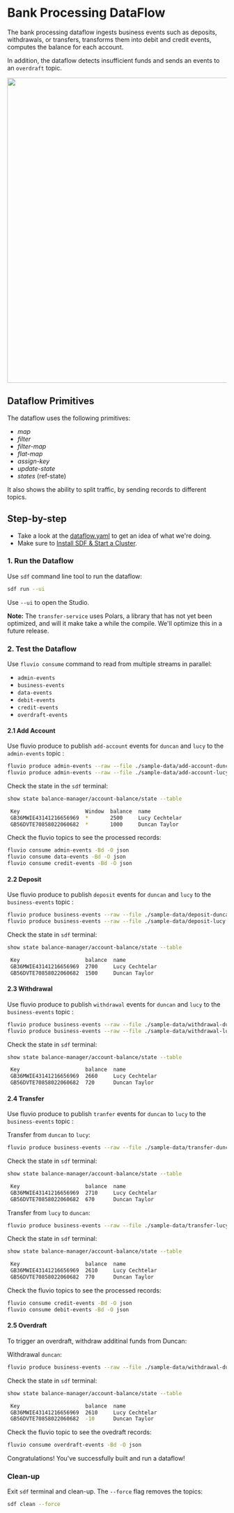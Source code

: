 # Bank Processing DataFlow

The bank processing dataflow ingests business events such as deposits, withdrawals, or transfers, transforms them into debit and credit events, computes the balance for each account.

In addition, the dataflow detects insufficient funds and sends an events to an `overdraft` topic.


<p align="center">
 <img width="700" src="img/bank-processing.jpg">
</p>

## Dataflow Primitives

The dataflow uses the following primitives:

* _map_
* _filter_
* _filter-map_
* _flat-map_
* _assign-key_
* _update-state_
* _states_ (ref-state)

It also shows the ability to split traffic, by sending records to different topics.


## Step-by-step

* Take a look at the [dataflow.yaml](./dataflow.yaml) to get an idea of what we're doing.
* Make sure to [Install SDF & Start a Cluster].

### 1. Run the Dataflow

Use `sdf` command line tool to run the dataflow:

```bash
sdf run --ui
```

Use `--ui` to open the Studio.

**Note:** The `transfer-service` uses Polars, a library that has not yet been optimized, and will it make take a while the compile. We'll optimize this in a future release.


### 2. Test the Dataflow

Use `fluvio consume` command to read from multiple streams in parallel:

* `admin-events`
* `business-events`
* `data-events`
* `debit-events`
* `credit-events`
* `overdraft-events`


#### 2.1 Add Account

Use fluvio produce to publish `add-account` events for `duncan` and `lucy` to the `admin-events` topic :

```bash
fluvio produce admin-events --raw --file ./sample-data/add-account-duncan.json
fluvio produce admin-events --raw --file ./sample-data/add-account-lucy.json
```

Check the state in the `sdf` terminal:

```bash
show state balance-manager/account-balance/state --table
```

```bash
 Key                     Window  balance  name
 GB36MWIE43141216656969  *       2500     Lucy Cechtelar
 GB56DVTE70858022060682  *       1000     Duncan Taylor

```

Check the fluvio topics to see the processed records:

```bash
fluvio consume admin-events -Bd -O json
fluvio consume data-events -Bd -O json
fluvio consume credit-events -Bd -O json
```

#### 2.2 Deposit

Use fluvio produce to publish `deposit` events for `duncan` and `lucy` to the `business-events` topic :

```bash
fluvio produce business-events --raw --file ./sample-data/deposit-duncan.json
fluvio produce business-events --raw --file ./sample-data/deposit-lucy.json
```

Check the state in `sdf` terminal:

```bash
show state balance-manager/account-balance/state --table
```

```bash
 Key                     balance  name
 GB36MWIE43141216656969  2700     Lucy Cechtelar
 GB56DVTE70858022060682  1500     Duncan Taylor
```


#### 2.3 Withdrawal

Use fluvio produce to publish `withdrawal` events for `duncan` and `lucy` to the `business-events` topic :

```bash
fluvio produce business-events --raw --file ./sample-data/withdrawal-duncan.json
fluvio produce business-events --raw --file ./sample-data/withdrawal-lucy.json
```

Check the state in `sdf` terminal:

```bash
show state balance-manager/account-balance/state --table
```

```bash
 Key                     balance  name
 GB36MWIE43141216656969  2660     Lucy Cechtelar
 GB56DVTE70858022060682  720      Duncan Taylor
```


#### 2.4 Transfer

Use fluvio produce to publish `tranfer` events for `duncan` to `lucy` to the `business-events` topic :

Transfer from `duncan` to `lucy`:

```bash
fluvio produce business-events --raw --file ./sample-data/transfer-duncan-to-lucy.json
```

Check the state in `sdf` terminal:

```bash
show state balance-manager/account-balance/state --table
```

```bash
 Key                     balance  name
 GB36MWIE43141216656969  2710     Lucy Cechtelar
 GB56DVTE70858022060682  670      Duncan Taylor
```

Transfer from `lucy` to `duncan`:

```bash
fluvio produce business-events --raw --file ./sample-data/transfer-lucy-to-duncan.json
```

Check the state in `sdf` terminal:

```bash
show state balance-manager/account-balance/state --table
```

```bash
 Key                     balance  name
 GB36MWIE43141216656969  2610     Lucy Cechtelar
 GB56DVTE70858022060682  770      Duncan Taylor
```

Check the fluvio topics to see the processed records:

```bash
fluvio consume credit-events -Bd -O json
fluvio consume debit-events -Bd -O json
```

#### 2.5 Overdraft

To trigger an overdraft, withdraw additinal funds from Duncan:

Withdrawal `duncan`:

```bash
fluvio produce business-events --raw --file ./sample-data/withdrawal-duncan.json
```

Check the state in `sdf` terminal:

```bash
show state balance-manager/account-balance/state --table
```

```bash
 Key                     balance  name
 GB36MWIE43141216656969  2610     Lucy Cechtelar
 GB56DVTE70858022060682  -10      Duncan Taylor
```

Check the fluvio topic to see the ovedraft records:

```bash
fluvio consume overdraft-events -Bd -O json
```

Congratulations! You've successfully built and run a dataflow!


### Clean-up

Exit `sdf` terminal and clean-up. The `--force` flag removes the topics:

```bash
sdf clean --force
```

[Install SDF & Start a Cluster]: /README.MD#prerequisites
